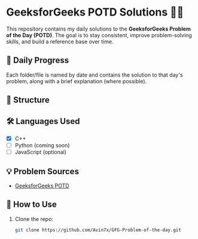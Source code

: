 # GeeksforGeeks POTD Solutions 🧠📘

This repository contains my daily solutions to the **GeeksforGeeks Problem of the Day (POTD)**. The goal is to stay consistent, improve problem-solving skills, and build a reference base over time.

## 📅 Daily Progress

Each folder/file is named by date and contains the solution to that day's problem, along with a brief explanation (where possible).

## 📌 Structure


## 🛠️ Languages Used

- [x] C++
- [ ] Python (coming soon)
- [ ] JavaScript (optional)

## 💡 Problem Sources

- [GeeksforGeeks POTD](https://practice.geeksforgeeks.org/problem-of-the-day)

## 📖 How to Use

1. Clone the repo:
   ```bash
   git clone https://github.com/Avin7x/GFG-Problem-of-the-day.git
